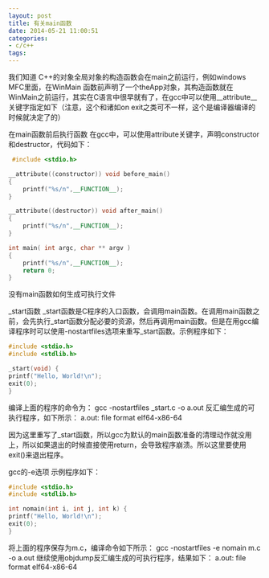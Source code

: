 ```yaml
---
layout: post
title: 有关main函数
date: 2014-05-21 11:00:51
categories:
- c/c++
tags:
---
```


我们知道 C++的对象全局对象的构造函数会在main之前运行，例如windows MFC里面，在WinMain 函数前声明了一个theApp对象，其构造函数就在WinMain之前运行，其实在C语言中很早就有了，在gcc中可以使用__attribute__关键字指定如下（注意，这个和诸如on exit之类可不一样，这个是编译器编译的时候就决定了的）

在main函数前后执行函数
在gcc中，可以使用attribute关键字，声明constructor和destructor，代码如下：  

```c++
 #include <stdio.h>

__attribute((constructor)) void before_main()
{
	printf("%s/n",__FUNCTION__);
}

__attribute((destructor)) void after_main()
{
	printf("%s/n",__FUNCTION__);
}

int main( int argc, char ** argv )
{
	printf("%s/n",__FUNCTION__);
	return 0;
}
```


没有main函数如何生成可执行文件

_start函数
_start函数是C程序的入口函数，会调用main函数。在调用main函数之前，会先执行_start函数分配必要的资源，然后再调用main函数。但是在用gcc编译程序时可以使用-nostartfiles选项来重写_start函数。示例程序如下：  

```c++
#include <stdio.h>
#include <stdlib.h>

_start(void) {
printf("Hello, World!\n");
exit(0);
}
```

编译上面的程序的命令为：
gcc -nostartfiles _start.c -o a.out
反汇编生成的可执行程序，如下所示：
a.out: file format elf64-x86-64

因为这里重写了_start函数，所以gcc为默认的main函数准备的清理动作就没用上，所以如果退出的时候直接使用return，会导致程序崩溃。所以这里要使用exit()来退出程序。


gcc的-e选项
示例程序如下：  

```c++
#include <stdio.h>
#include <stdlib.h>

int nomain(int i, int j, int k) {
printf("Hello, World!\n");
exit(0);
}
```

将上面的程序保存为m.c，编译命令如下所示：
gcc -nostartfiles -e nomain m.c -o a.out
继续使用objdump反汇编生成的可执行程序，结果如下：
a.out: file format elf64-x86-64



